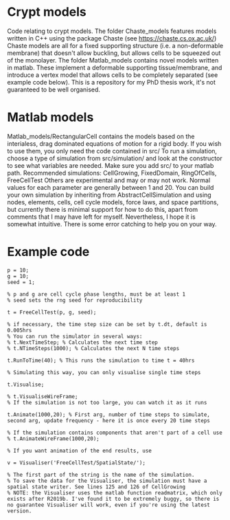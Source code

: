 # Crypt models
Code relating to crypt models.
The folder Chaste_models features models written in C++ using the package Chaste (see https://chaste.cs.ox.ac.uk/)
Chaste models are all for a fixed supporting structure (i.e. a non-deformable membrane) that doesn't allow buckling, but allows cells to be squeezed out of the monolayer.
The folder Matlab_models contains novel models written in matlab. These implement a deformable supporting tissue/membrane, and introduce a vertex model that allows cells to be completely separated (see example code below).
This is a repository for my PhD thesis work, it's not guaranteed to be well organised.

# Matlab models
Matlab_models/RectangularCell contains the models based on the interialess, drag dominated equations of motion for a rigid body.
If you wish to use them, you only need the code contained in src/
To run a simulation, choose a type of simulation from src/simulation/ and look at the constructor to see what variables are needed.
Make sure you add src/ to your matlab path.
Recommended simulations: CellGrowing, FixedDomain, RingOfCells, FreeCellTest
Others are experimental and may or may not work.
Normal values for each parameter are generally between 1 and 20.
You can build your own simulation by inheriting from AbstractCellSimulation and using nodes, elements, cells, cell cycle models, force laws, and space partitions, but currently there is minimal support for how to do this, apart from comments that I may have left for myself.
Nevertheless, I hope it is somewhat intuitive.
There is some error catching to help you on your way.

# Example code
```
p = 10;
g = 10;
seed = 1;

% p and g are cell cycle phase lengths, must be at least 1
% seed sets the rng seed for reproducibility

t = FreeCellTest(p, g, seed);

% if necessary, the time step size can be set by t.dt, default is 0.005hrs
% You can run the simulator in several ways:
% t.NextTimeStep; % Calculates the next time step
% t.NTimeSteps(1000); % Calculates the next N time steps

t.RunToTime(40); % This runs the simulation to time t = 40hrs

% Simulating this way, you can only visualise single time steps

t.Visualise;

% t.VisualiseWireFrame;
% If the simulation is not too large, you can watch it as it runs

t.Animate(1000,20); % First arg, number of time steps to simulate, second arg, update frequency - here it is once every 20 time steps

% If the simulation contains components that aren't part of a cell use
% t.AnimateWireFrame(1000,20);

% If you want animation of the end results, use

v = Visualiser('FreeCellTest/SpatialState/'); 

% The first part of the string is the name of the simulation.
% To save the data for the Visualiser, the simulation must have a spatial state writer. See lines 125 and 126 of CellGrowing
% NOTE: the Visualiser uses the matlab function readmatrix, which only exists after R2019b. I've found it to be extremely buggy, so there is no guarantee Visualiser will work, even if you're using the latest version.
```

